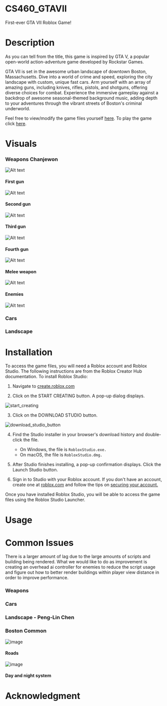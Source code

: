 # CS460_GTAVII
First-ever GTA VII Roblox Game!

# Description
As you can tell from the title, this game is inspired by GTA V, a popular open-world action-adventure game developed by Rockstar Games.

GTA VII is set in the awesome urban landscape of downtown Boston, Massachusetts. Dive into a world of crime and speed, exploring the city landscape with custom, unique fast cars. Arm yourself with an array of amazing guns, including knives, rifles, pistols, and shotguns, offering diverse choices for combat. Experience the immersive gameplay against a backdrop of awesome seasonal-themed background music, adding depth to your adventures through the vibrant streets of Boston's criminal underworld.

Feel free to view/modify the game files yourself [here](#Installation). To play the game click [here](#Usage).


# Visuals
### Weapons Chanjewon
![Alt text](<Screenshot 2023-12-23 204141.png>)
#### First gun 
![Alt text](image-2.png)
#### Second gun 
![Alt text](image-3.png)
#### Third gun 
![Alt text](image-4.png)
#### Fourth gun 
![Alt text](image-6.png)
#### Melee weapon 
![Alt text](image-8.png)
#### Enemies
![Alt text](image-10.png)
### Cars

### Landscape


# Installation
To access the game files, you will need a Roblox account and Roblox Studio. The following instructions are from the Roblox Creator Hub documentation.
To install Roblox Studio:

1. Navigate to [create.roblox.com](https://create.roblox.com/) 

2. Click on the START CREATING button. A pop-up dialog displays.

  ![start_creating](https://github.com/Simon-23/CS460_GTAVII/assets/75641024/c674bf8a-e4dd-49fa-9c5f-ff7d2abfae9b)

3. Click on the DOWNLOAD STUDIO button.

  ![download_studio_button](https://github.com/Simon-23/CS460_GTAVII/assets/75641024/2860aa27-ca21-4117-bdbb-d3bcc30676ea)


4. Find the Studio installer in your browser's download history and double-click the file.
    - On Windows, the file is `RobloxStudio.exe.`
    - On macOS, the file is `RobloxStudio.dmg.`

5. After Studio finishes installing, a pop-up confirmation displays. Click the Launch Studio button.

6. Sign in to Studio with your Roblox account. If you don't have an account, create one at [roblox.com](roblox.com) and follow the tips on [securing your account.](https://en.help.roblox.com/hc/en-us/articles/203313380-Account-Security-Theft-Keeping-your-Account-Safe-) 

Once you have installed Roblox Studio, you will be able to access the game files using the Roblox Studio Launcher.


# Usage


# Common Issues
There is a larger amount of lag due to the large amounts of scripts and building being rendered. What we would like to do as improvement is creating an overhead ai controller for enemies to reduce the script usage and figure out how to better render buildings within player view distance in order to improve performance. 
### Weapons

### Cars

### Landscape - Peng-Lin Chen
### Boston Common
![image](https://github.com/Simon-23/CS460_GTAVII/assets/112576339/503a59bf-d327-4b9e-9c3a-ffa8d5197b6b)
#### Roads
![image](https://github.com/Simon-23/CS460_GTAVII/assets/112576339/9653e156-d935-4e15-8f1a-877d27cb5f52)
#### Day and night system


# Acknowledgment
